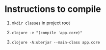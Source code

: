# Instructions to compile

1. ```mkdir classes``` in project root

2. ```clojure -e "(compile 'app.core)"```

3. ```clojure -A:uberjar --main-class app.core```